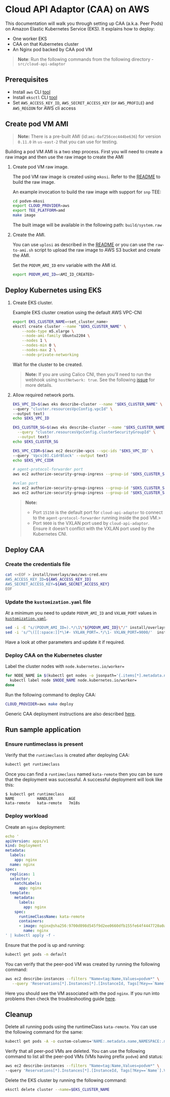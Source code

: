 # Cloud API Adaptor (CAA) on AWS

This documentation will walk you through setting up CAA (a.k.a. Peer Pods) on Amazon Elastic Kubernetes Service (EKS). It explains how to deploy:

- One worker EKS
- CAA on that Kubernetes cluster
- An Nginx pod backed by CAA pod VM

> **Note**: Run the following commands from the following directory - `src/cloud-api-adaptor`

## Prerequisites

- Install `aws` CLI [tool](https://docs.aws.amazon.com/cli/latest/userguide/getting-started-install.html)
- Install `eksctl` CLI [tool](https://eksctl.io/installation/)
- Set `AWS_ACCESS_KEY_ID`, `AWS_SECRET_ACCESS_KEY` (or `AWS_PROFILE`) and `AWS_REGION` for AWS cli access

## Create pod VM AMI

> **Note:**
> There is a pre-built AMI (id:`ami-0af256cec444be636`) for version `0.11.0` in `us-east-2` that you can use for testing.

Building a pod VM AMI is a two step process. First you will need to create a raw image and then
use the raw image to create the AMI

1. Create pod VM raw image.

    The pod VM raw image is created using `mkosi`. Refer to the [README](../podvm-mkosi/README.md) to
    build the raw image.

    An example invocation to build the raw image with support for `snp` TEE:

    ```sh
    cd podvm-mkosi
    export CLOUD_PROVIDER=aws
    export TEE_PLATFORM=amd
    make image
    ```

    The built image will be available in the following path:  `build/system.raw`

1. Create the AMI.

    You can use `uplosi` as described in the [README](../podvm-mkosi/README.md) or
    you can use the `raw-to-ami.sh` script to upload the raw image to AWS S3 bucket and create the AMI.

    Set the `PODVM_AMI_ID` env variable with the AMI id.

    ```sh
    export PODVM_AMI_ID=<AMI_ID_CREATED>
    ```

## Deploy Kubernetes using EKS

1. Create EKS cluster.

    Example EKS cluster creation using the default AWS VPC-CNI

    ```sh
    export EKS_CLUSTER_NAME=<set_cluster_name>
    eksctl create cluster --name "$EKS_CLUSTER_NAME" \
        --node-type m5.xlarge \
        --node-ami-family Ubuntu2204 \
        --nodes 1 \
        --nodes-min 0 \
        --nodes-max 2 \
        --node-private-networking
    ```

    Wait for the cluster to be created.

    > **Note:**
    > If you are using Calico CNI, then you'll need to run the webhook using `hostNetwork: true`. See
    > the following [issue](https://github.com/confidential-containers/cloud-api-adaptor/issues/2138) for more details.

1. Allow required network ports.

    ```sh
    EKS_VPC_ID=$(aws eks describe-cluster --name "$EKS_CLUSTER_NAME" \
    --query "cluster.resourcesVpcConfig.vpcId" \
    --output text)
    echo $EKS_VPC_ID

    EKS_CLUSTER_SG=$(aws eks describe-cluster --name "$EKS_CLUSTER_NAME" \
      --query "cluster.resourcesVpcConfig.clusterSecurityGroupId" \
      --output text)
    echo $EKS_CLUSTER_SG

    EKS_VPC_CIDR=$(aws ec2 describe-vpcs --vpc-ids "$EKS_VPC_ID" \
    --query 'Vpcs[0].CidrBlock' --output text)
    echo $EKS_VPC_CIDR

    # agent-protocol-forwarder port
    aws ec2 authorize-security-group-ingress --group-id "$EKS_CLUSTER_SG" --protocol tcp --port 15150 --cidr "$EKS_VPC_CIDR"

    #vxlan port
    aws ec2 authorize-security-group-ingress --group-id "$EKS_CLUSTER_SG" --protocol tcp --port 9000 --cidr "$EKS_VPC_CIDR"
    aws ec2 authorize-security-group-ingress --group-id "$EKS_CLUSTER_SG" --protocol udp --port 9000 --cidr "$EKS_VPC_CIDR"
    ```

    > **Note:**  
    > - Port `15150` is the default port for `cloud-api-adaptor` to connect to the `agent-protocol-forwarder`
    > running inside the pod VM.>
    > - Port `9000` is the VXLAN port used by `cloud-api-adaptor`. Ensure it doesn't conflict with the VXLAN port
    > used by the Kubernetes CNI.

## Deploy CAA

### Create the credentials file

```sh
cat <<EOF > install/overlays/aws/aws-cred.env
AWS_ACCESS_KEY_ID=${AWS_ACCESS_KEY_ID}
AWS_SECRET_ACCESS_KEY=${AWS_SECRET_ACCESS_KEY}
EOF
```

### Update the `kustomization.yaml` file

At a minimum you need to update `PODVM_AMI_ID` and `VXLAN_PORT` values
in [`kustomization.yaml`](../install/overlays/aws/kustomization.yaml).

```sh
sed -i -E "s/(PODVM_AMI_ID=).*/\1\"${PODVM_AMI_ID}\"/" install/overlays/aws/kustomization.yaml
sed -i 's/^\([[:space:]]*\)#- VXLAN_PORT=.*/\1- VXLAN_PORT=9000/'  install/overlays/aws/kustomization.yaml
```

Have a look at other parameters and update it if required.

### Deploy CAA on the Kubernetes cluster

Label the cluster nodes with `node.kubernetes.io/worker=`

```sh
for NODE_NAME in $(kubectl get nodes -o jsonpath='{.items[*].metadata.name}'); do
  kubectl label node $NODE_NAME node.kubernetes.io/worker=
done
```

Run the following command to deploy CAA:

```sh
CLOUD_PROVIDER=aws make deploy
```

Generic CAA deployment instructions are also described [here](../install/README.md).

## Run sample application

### Ensure runtimeclass is present

Verify that the `runtimeclass` is created after deploying CAA:

```sh
kubectl get runtimeclass
```

Once you can find a `runtimeclass` named `kata-remote` then you can be sure that the deployment was successful. A successful deployment will look like this:

```console
$ kubectl get runtimeclass
NAME          HANDLER       AGE
kata-remote   kata-remote   7m18s
```

### Deploy workload

Create an `nginx` deployment:

```yaml
echo '
apiVersion: apps/v1
kind: Deployment
metadata:
  labels:
    app: nginx
  name: nginx
spec:
  replicas: 1
  selector:
    matchLabels:
      app: nginx
  template:
    metadata:
      labels:
        app: nginx     
    spec:
      runtimeClassName: kata-remote
      containers:
      - image: nginx@sha256:9700d098d545f9d2ee0660dfb155fe64f4447720a0a763a93f2cf08997227279
        name: nginx
' | kubectl apply -f -
```

Ensure that the pod is up and running:

```sh
kubectl get pods -n default
```

You can verify that the peer-pod VM was created by running the following command:

```sh
aws ec2 describe-instances --filters "Name=tag:Name,Values=podvm*" \
   --query 'Reservations[*].Instances[*].[InstanceId, Tags[?Key==`Name`].Value | [0]]' --output table
```

Here you should see the VM associated with the pod `nginx`. 
If you run into problems then check the troubleshooting guide [here](../docs/troubleshooting/README.md).

## Cleanup

Delete all running pods using the runtimeClass `kata-remote`. You can use the following command for the same:

```sh
kubectl get pods -A -o custom-columns='NAME:.metadata.name,NAMESPACE:.metadata.namespace,RUNTIMECLASS:.spec.runtimeClassName' | grep kata-remote | awk '{print $1, $2}'
```

Verify that all peer-pod VMs are deleted. You can use the following command to list all the peer-pod VMs
(VMs having prefix `podvm`) and status:

```sh
aws ec2 describe-instances --filters "Name=tag:Name,Values=podvm*" \
--query 'Reservations[*].Instances[*].[InstanceId, Tags[?Key==`Name`].Value | [0], State.Name]' --output table
```

Delete the EKS cluster by running the following command:

```sh
eksctl delete cluster --name=$EKS_CLUSTER_NAME 
```
